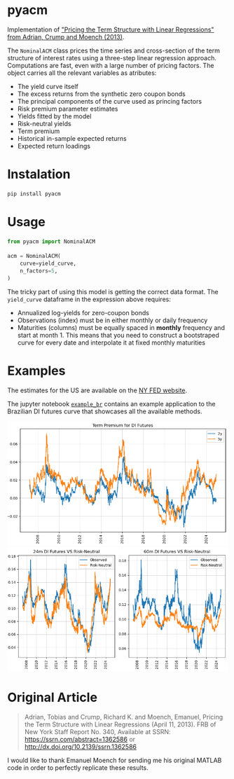 [paper_website]: https://www.newyorkfed.org/medialibrary/media/research/staff_reports/sr340.pdf


# pyacm
Implementation of ["Pricing the Term Structure with Linear Regressions" from 
Adrian, Crump and Moench (2013)][paper_website].

The `NominalACM` class prices the time series and cross-section of the term 
structure of interest rates using a three-step linear regression approach.
Computations are fast, even with a large number of pricing factors. The object 
carries all the relevant variables as atributes:
- The yield curve itself
- The excess returns from the synthetic zero coupon bonds
- The principal components of the curve used as princing factors
- Risk premium parameter estimates
- Yields fitted by the model
- Risk-neutral yields
- Term premium
- Historical in-sample expected returns 
- Expected return loadings


# Instalation
```bash
pip install pyacm
```


# Usage
```python
from pyacm import NominalACM

acm = NominalACM(
    curve=yield_curve,
    n_factors=5,
)
```
The tricky part of using this model is getting the correct data format. The 
`yield_curve` dataframe in the expression above requires:
- Annualized log-yields for zero-coupon bonds
- Observations (index) must be in either monthly or daily frequency
- Maturities (columns) must be equally spaced in **monthly** frequency and start 
at month 1. This means that you need to construct a bootstraped curve for every 
date and interpolate it at fixed monthly maturities


# Examples
The estimates for the US are available on the [NY FED website](https://www.newyorkfed.org/research/data_indicators/term-premia-tabs#/overview).

The jupyter notebook [`example_br`](https://github.com/gusamarante/pyacm/blob/main/example_br.ipynb) 
contains an example application to the Brazilian DI futures curve that showcases all the available methods.

<p align="center">
  <img src="https://raw.githubusercontent.com/gusamarante/pyacm/refs/heads/main/images/DI%20term%20premium.png" alt="DI Term Premium"/>
  <img src="https://raw.githubusercontent.com/gusamarante/pyacm/refs/heads/main/images/DI%20observed%20vs%20risk%20neutral.png" alt="Observed VS Risk Neutral"/>
</p>

# Original Article
> Adrian, Tobias and Crump, Richard K. and Moench, Emanuel, 
> Pricing the Term Structure with Linear Regressions (April 11, 2013). 
> FRB of New York Staff Report No. 340, 
> Available at SSRN: https://ssrn.com/abstract=1362586 or http://dx.doi.org/10.2139/ssrn.1362586

I would like to thank Emanuel Moench for sending me his original MATLAB code in 
order to perfectly replicate these results.
